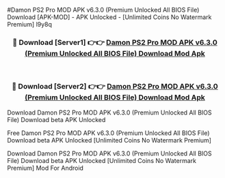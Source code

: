 #Damon PS2 Pro MOD APK v6.3.0 (Premium Unlocked All BIOS File) Download [APK-MOD] - APK Unlocked - [Unlimited Coins No Watermark Premium] l9y8q



<div align="center">

<h3>🔴 Download [Server1] 👉👉 <a href="https://momento.my/?title=Damon_PS2_Pro_MOD_APK_v6.3.0_(Premium_Unlocked_All_BIOS_File)_Download">Damon PS2 Pro MOD APK v6.3.0 (Premium Unlocked All BIOS File) Download Mod Apk</a></h3><br>

<h3>🔴 Download [Server2] 👉👉 <a href="https://momento.my/?title=Damon_PS2_Pro_MOD_APK_v6.3.0_(Premium_Unlocked_All_BIOS_File)_Download">Damon PS2 Pro MOD APK v6.3.0 (Premium Unlocked All BIOS File) Download Mod Apk</a></h3>
</div>



Download Damon PS2 Pro MOD APK v6.3.0 (Premium Unlocked All BIOS File) Download beta APK Unlocked

Free Damon PS2 Pro MOD APK v6.3.0 (Premium Unlocked All BIOS File) Download beta APK Unlocked [Unlimited Coins No Watermark Premium]

Download Damon PS2 Pro MOD APK v6.3.0 (Premium Unlocked All BIOS File) Download beta APK Unlocked [Unlimited Coins No Watermark Premium] Mod For Android
